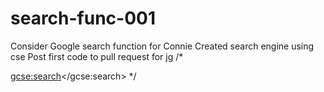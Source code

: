 # search-func-001
Consider Google search function for Connie
Created search engine using cse
Post first code to pull request for jg
/*
<script>
  (function() {
    var cx = '007394103051871381752:x40cxbzc0ng';
    var gcse = document.createElement('script');
    gcse.type = 'text/javascript';
    gcse.async = true;
    gcse.src = 'https://cse.google.com/cse.js?cx=' + cx;
    var s = document.getElementsByTagName('script')[0];
    s.parentNode.insertBefore(gcse, s);
  })();
</script>
<gcse:search></gcse:search>
*/
